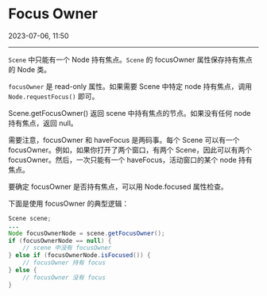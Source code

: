 # Focus Owner

2023-07-06, 11:50
****
`Scene` 中只能有一个 Node 持有焦点。`Scene` 的 focusOwner 属性保存持有焦点的 Node 类。

`focusOwner` 是 read-only 属性。如果需要 Scene 中特定 node 持有焦点，调用 `Node.requestFocus()` 即可。

Scene.getFocusOwner() 返回 scene 中持有焦点的节点。如果没有任何 node 持有焦点，返回 null。

需要注意，focusOwner 和 haveFocus 是两码事。每个 Scene 可以有一个 focusOwner。例如，如果你打开了两个窗口，有两个 Scene，因此可以有两个 focusOwner。然后，一次只能有一个 haveFocus，活动窗口的某个 node 持有焦点。

要确定 focusOwner 是否持有焦点，可以用 Node.focused 属性检查。

下面是使用 focusOwner 的典型逻辑：

```java
Scene scene;
...
Node focusOwnerNode = scene.getFocusOwner();
if (focusOwnerNode == null) {
    // scene 中没有 focusOwner
} else if (focusOwnerNode.isFocused()) {
    // focusOwner 持有 focus
} else {
    // focusOwner 没有 focus
}
```

